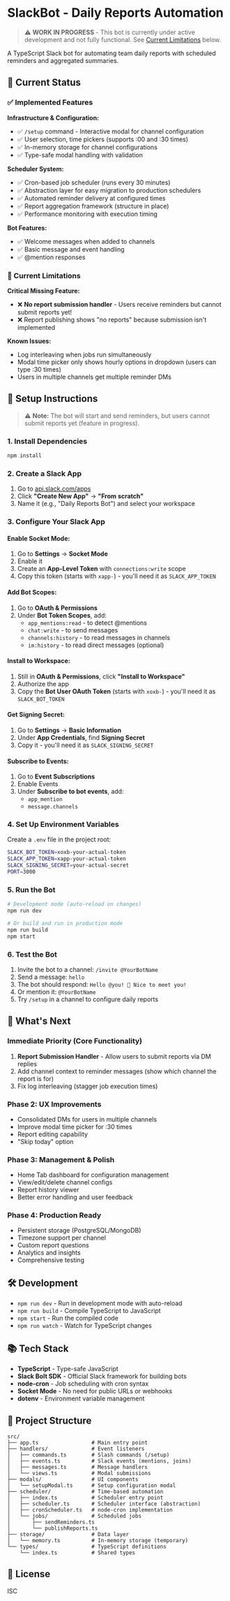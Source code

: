 # SlackBot - Daily Reports Automation

> ⚠️ **WORK IN PROGRESS** - This bot is currently under active development and not fully functional. See [Current Limitations](#-current-limitations) below.

A TypeScript Slack bot for automating team daily reports with scheduled reminders and aggregated summaries.

## 🎯 Current Status

### ✅ Implemented Features

**Infrastructure & Configuration:**
- ✅ `/setup` command - Interactive modal for channel configuration
- ✅ User selection, time pickers (supports :00 and :30 times)
- ✅ In-memory storage for channel configurations
- ✅ Type-safe modal handling with validation

**Scheduler System:**
- ✅ Cron-based job scheduler (runs every 30 minutes)
- ✅ Abstraction layer for easy migration to production schedulers
- ✅ Automated reminder delivery at configured times
- ✅ Report aggregation framework (structure in place)
- ✅ Performance monitoring with execution timing

**Bot Features:**
- ✅ Welcome messages when added to channels
- ✅ Basic message and event handling
- ✅ @mention responses

### 🔴 Current Limitations

**Critical Missing Feature:**
- ❌ **No report submission handler** - Users receive reminders but cannot submit reports yet!
- ❌ Report publishing shows "no reports" because submission isn't implemented

**Known Issues:**
- Log interleaving when jobs run simultaneously
- Modal time picker only shows hourly options in dropdown (users can type :30 times)
- Users in multiple channels get multiple reminder DMs

## 🚀 Setup Instructions

> ⚠️ **Note:** The bot will start and send reminders, but users cannot submit reports yet (feature in progress).

### 1. Install Dependencies

```bash
npm install
```

### 2. Create a Slack App

1. Go to [api.slack.com/apps](https://api.slack.com/apps)
2. Click **"Create New App"** → **"From scratch"**
3. Name it (e.g., "Daily Reports Bot") and select your workspace

### 3. Configure Your Slack App

#### Enable Socket Mode:
1. Go to **Settings** → **Socket Mode**
2. Enable it
3. Create an **App-Level Token** with `connections:write` scope
4. Copy this token (starts with `xapp-`) - you'll need it as `SLACK_APP_TOKEN`

#### Add Bot Scopes:
1. Go to **OAuth & Permissions**
2. Under **Bot Token Scopes**, add:
   - `app_mentions:read` - to detect @mentions
   - `chat:write` - to send messages
   - `channels:history` - to read messages in channels
   - `im:history` - to read direct messages (optional)

#### Install to Workspace:
1. Still in **OAuth & Permissions**, click **"Install to Workspace"**
2. Authorize the app
3. Copy the **Bot User OAuth Token** (starts with `xoxb-`) - you'll need it as `SLACK_BOT_TOKEN`

#### Get Signing Secret:
1. Go to **Settings** → **Basic Information**
2. Under **App Credentials**, find **Signing Secret**
3. Copy it - you'll need it as `SLACK_SIGNING_SECRET`

#### Subscribe to Events:
1. Go to **Event Subscriptions**
2. Enable Events
3. Under **Subscribe to bot events**, add:
   - `app_mention`
   - `message.channels`

### 4. Set Up Environment Variables

Create a `.env` file in the project root:

```bash
SLACK_BOT_TOKEN=xoxb-your-actual-token
SLACK_APP_TOKEN=xapp-your-actual-token
SLACK_SIGNING_SECRET=your-actual-secret
PORT=3000
```

### 5. Run the Bot

```bash
# Development mode (auto-reload on changes)
npm run dev

# Or build and run in production mode
npm run build
npm start
```

### 6. Test the Bot

1. Invite the bot to a channel: `/invite @YourBotName`
2. Send a message: `hello`
3. The bot should respond: `Hello @you! 👋 Nice to meet you!`
4. Or mention it: `@YourBotName`
5. Try `/setup` in a channel to configure daily reports

## 🚧 What's Next

### Immediate Priority (Core Functionality)
1. **Report Submission Handler** - Allow users to submit reports via DM replies
2. Add channel context to reminder messages (show which channel the report is for)
3. Fix log interleaving (stagger job execution times)

### Phase 2: UX Improvements
- Consolidated DMs for users in multiple channels
- Improve modal time picker for :30 times
- Report editing capability
- "Skip today" option

### Phase 3: Management & Polish
- Home Tab dashboard for configuration management
- View/edit/delete channel configs
- Report history viewer
- Better error handling and user feedback

### Phase 4: Production Ready
- Persistent storage (PostgreSQL/MongoDB)
- Timezone support per channel
- Custom report questions
- Analytics and insights
- Comprehensive testing

## 🛠️ Development

- `npm run dev` - Run in development mode with auto-reload
- `npm run build` - Compile TypeScript to JavaScript
- `npm start` - Run the compiled code
- `npm run watch` - Watch for TypeScript changes

## 📚 Tech Stack

- **TypeScript** - Type-safe JavaScript
- **Slack Bolt SDK** - Official Slack framework for building bots
- **node-cron** - Job scheduling with cron syntax
- **Socket Mode** - No need for public URLs or webhooks
- **dotenv** - Environment variable management

## 📁 Project Structure

```
src/
├── app.ts                 # Main entry point
├── handlers/              # Event listeners
│   ├── commands.ts        # Slash commands (/setup)
│   ├── events.ts          # Slack events (mentions, joins)
│   ├── messages.ts        # Message handlers
│   └── views.ts           # Modal submissions
├── modals/                # UI components
│   └── setupModal.ts      # Setup configuration modal
├── scheduler/             # Time-based automation
│   ├── index.ts           # Scheduler entry point
│   ├── scheduler.ts       # Scheduler interface (abstraction)
│   ├── cronScheduler.ts   # node-cron implementation
│   └── jobs/              # Scheduled jobs
│       ├── sendReminders.ts
│       └── publishReports.ts
├── storage/               # Data layer
│   └── memory.ts          # In-memory storage (temporary)
└── types/                 # TypeScript definitions
    └── index.ts           # Shared types
```

## 📄 License

ISC

